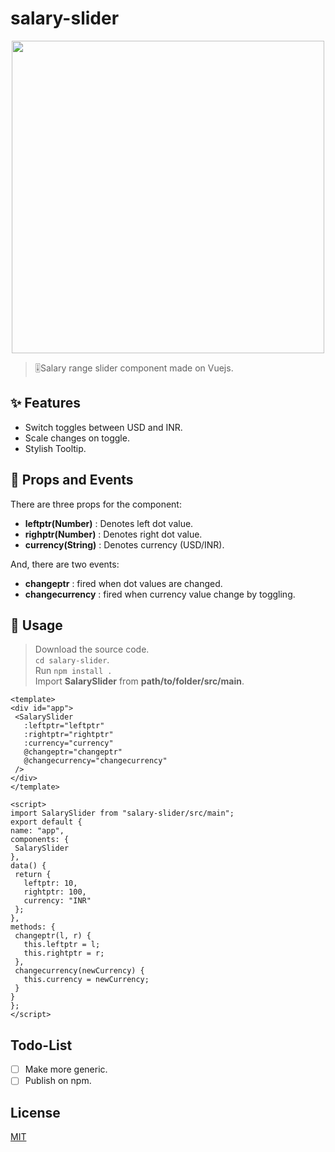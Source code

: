 # salary-slider

<p align="center">
<img src="https://user-images.githubusercontent.com/42354803/69659256-d22b7b00-10a3-11ea-8718-23b9a9a37ceb.gif" width="500"/>
</p>

>🎚Salary range slider component made on Vuejs.

## ✨ Features
- Switch toggles between USD and INR.
- Scale changes on toggle.
- Stylish Tooltip.

## 🎯 Props and Events
There are three props for the component: 
  * **leftptr(Number)**  : Denotes left dot value.
  * **righptr(Number)**  : Denotes right dot value.
  * **currency(String)** : Denotes currency (USD/INR).
  
  And, there are two events:
  * **changeptr**       : fired when dot values are changed.
  * **changecurrency**  : fired when currency value change by toggling.

## 🚀 Usage
   > Download the source code. <br>
   > `cd salary-slider`. <br>
   > Run `npm install .` <br>
   > Import **SalarySlider** from **path/to/folder/src/main**.
   
   ```vue
  <template>
  <div id="app">
    <SalarySlider
      :leftptr="leftptr"
      :rightptr="rightptr"
      :currency="currency"
      @changeptr="changeptr"
      @changecurrency="changecurrency"
    />
  </div>
</template>

<script>
import SalarySlider from "salary-slider/src/main";
export default {
  name: "app",
  components: {
    SalarySlider
  },
  data() {
    return {
      leftptr: 10,
      rightptr: 100,
      currency: "INR"
    };
  },
  methods: {
    changeptr(l, r) {
      this.leftptr = l;
      this.rightptr = r;
    },
    changecurrency(newCurrency) {
      this.currency = newCurrency;
    }
  }
};
</script>
  ```

## Todo-List
- [ ] Make more generic.
- [ ] Publish on npm.

## License
[MIT](https://github.com/hv7214/Salary-Slider-Component/blob/master/LICENSE)
